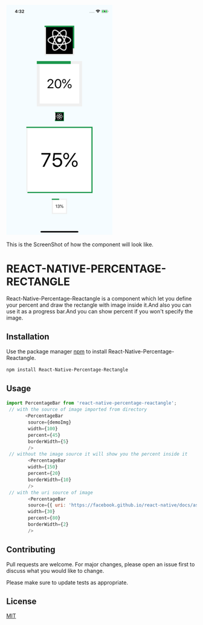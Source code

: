 
![Alt text](https://github.com/abhishekk09/react-native-percentage-rectangle/blob/master/ss.png?raw=true )

This is the ScreenShot of how the component will look like.

# REACT-NATIVE-PERCENTAGE-RECTANGLE

React-Native-Percentage-Reactangle is a component which let you define your percent and draw the rectangle with image inside it.And also you can use it as a progress bar.And you can show percent if you won't specify the image.

## Installation

Use the package manager [npm](https://www.npmjs.com/package/react-native-percentage-reactangle) to install React-Native-Percentage-Reactangle.

```bash
npm install React-Native-Percentage-Rectangle
```

## Usage

```javascript
import PercentageBar from 'react-native-percentage-reactangle';
 // with the source of image imported from directory 
       <PercentageBar 
        source={demoImg} 
        width={100}
        percent={45}
        borderWidth={5}
        />
 // without the image source it will show you the percent inside it
        <PercentageBar 
        width={150}
        percent={20}
        borderWidth={10}
        />
 // with the uri source of image 
        <PercentageBar 
        source={{ uri: 'https://facebook.github.io/react-native/docs/assets/favicon.png' }}  
        width={30}
        percent={80}
        borderWidth={2}
        />
```

## Contributing
Pull requests are welcome. For major changes, please open an issue first to discuss what you would like to change.

Please make sure to update tests as appropriate.

## License
[MIT](https://choosealicense.com/licenses/mit/)
